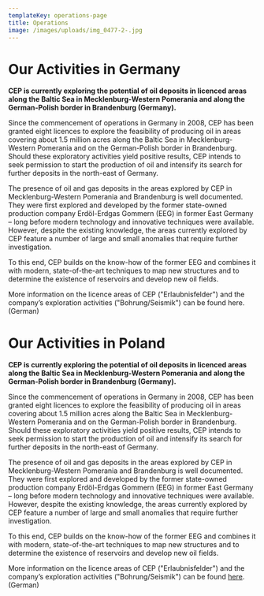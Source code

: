 ```yaml
---
templateKey: operations-page
title: Operations
image: /images/uploads/img_0477-2-.jpg
---
```

# Our Activities in Germany

**CEP is currently exploring the potential of oil deposits in licenced areas along the Baltic Sea in Mecklenburg-Western Pomerania and along the German-Polish border in Brandenburg (Germany).**

Since the commencement of operations in Germany in 2008, CEP has been granted eight licences to explore the feasibility of producing oil in areas covering about 1.5 million acres along the Baltic Sea in Mecklenburg-Western Pomerania and on the German-Polish border in Brandenburg. Should these exploratory activities yield positive results, CEP intends to seek permission to start the production of oil and intensify its search for further deposits in the north-east of Germany.  

The presence of oil and gas deposits in the areas explored by CEP in Mecklenburg-Western Pomerania and Brandenburg is well documented. They were first explored and developed by the former state-owned production company Erdöl-Erdgas Gommern (EEG) in former East Germany – long before modern technology and innovative techniques were available. However, despite the existing knowledge, the areas currently explored by CEP feature a number of large and small anomalies that require further investigation.  

To this end, CEP builds on the know-how of the former EEG and combines it with modern, state-of-the-art techniques to map new structures and to determine the existence of reservoirs and develop new oil fields. 

More information on the licence areas of CEP ("Erlaubnisfelder") and the company’s exploration activities ("Bohrung/Seismik") can be found here. (German) 

# Our Activities in Poland

**CEP is currently exploring the potential of oil deposits in licenced areas along the Baltic Sea in Mecklenburg-Western Pomerania and along the German-Polish border in Brandenburg (Germany).**

Since the commencement of operations in Germany in 2008, CEP has been granted eight licences to explore the feasibility of producing oil in areas covering about 1.5 million acres along the Baltic Sea in Mecklenburg-Western Pomerania and on the German-Polish border in Brandenburg. Should these exploratory activities yield positive results, CEP intends to seek permission to start the production of oil and intensify its search for further deposits in the north-east of Germany.  

The presence of oil and gas deposits in the areas explored by CEP in Mecklenburg-Western Pomerania and Brandenburg is well documented. They were first explored and developed by the former state-owned production company Erdöl-Erdgas Gommern (EEG) in former East Germany – long before modern technology and innovative techniques were available. However, despite the existing knowledge, the areas currently explored by CEP feature a number of large and small anomalies that require further investigation.  

To this end, CEP builds on the know-how of the former EEG and combines it with modern, state-of-the-art techniques to map new structures and to determine the existence of reservoirs and develop new oil fields. 

More information on the licence areas of CEP ("Erlaubnisfelder") and the company’s exploration activities ("Bohrung/Seismik") can be found [here](<https://www.cepetro.com/aktivitaeten.html>). (German)
